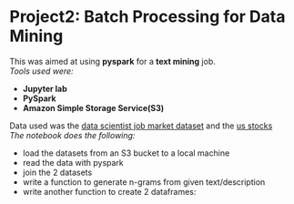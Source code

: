 # Project2: Batch Processing for Data Mining

This was aimed at using **pyspark** for a **text mining** job.<br>
*Tools used were:*
- **Jupyter lab**
- **PySpark**
- **Amazon Simple Storage Service(S3)**

Data used was the [data scientist job market dataset](https://www.kaggle.com/sl6149/data-scientist-job-market-in-the-us) and the [us stocks](https://www.kaggle.com/marketahead/all-us-stocks-tickers-company-info-logos) <br>
*The notebook does the following:*
- load the datasets from an S3 bucket to a local machine
- read the data with pyspark
- join the 2 datasets
- write a function to generate n-grams from given text/description
- write another function to create 2 dataframes:

